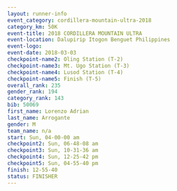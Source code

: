 ```yaml
---
layout: runner-info 
event_category: cordillera-mountain-ultra-2018 
category_km: 50K 
event-title: 2018 CORDILLERA MOUNTAIN ULTRA 
event-location: Dalupirip Itogon Benguet Philippines 
event-logo: 
event-date: 2018-03-03 
checkpoint-name2: Oling Station (T-2) 
checkpoint-name3: Mt. Ugo Station (T-3) 
checkpoint-name4: Lusod Station (T-4) 
checkpoint-name5: Finish (T-5) 
overall_rank: 235
gender_rank: 194
category_rank: 143
bib: 50069
first_name: Lorenzo Adrian
last_name: Arrogante
gender: M
team_name: n/a
start: Sun, 04-00-00 am
checkpoint2: Sun, 06-48-08 am
checkpoint3: Sun, 10-31-36 am
checkpoint4: Sun, 12-25-42 pm
checkpoint5: Sun, 04-55-40 pm
finish: 12-55-40
status: FINISHER
---
```

